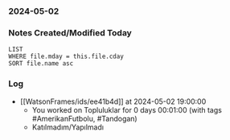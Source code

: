 ### 2024-05-02

### Notes Created/Modified Today
```dataview
LIST 
WHERE file.mday = this.file.cday
SORT file.name asc
```
### Log


- [[WatsonFrames/ids/ee41b4d]] at 2024-05-02 19:00:00
  - You worked on Topluluklar for 0 days 00:01:00 (with tags #AmerikanFutbolu, #Tandogan)
  - Katılmadım/Yapılmadı
